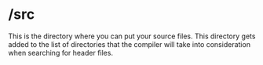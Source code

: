 # /src

This is the directory where you can put your source files.
This directory gets added to the list of directories that the compiler will take into consideration
when searching for header files.

